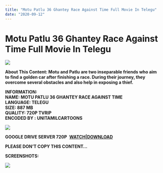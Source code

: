 ```yaml
---
title: "Motu Patlu 36 Ghantey Race Against Time Full Movie In Telegu"
date: "2020-09-12"
---
```


# Motu Patlu 36 Ghantey Race Against Time Full Movie In Telegu

[![](https://1.bp.blogspot.com/-LYQwK47-uZg/XybJWrNULrI/AAAAAAAACNQ/6qHGHRynInISrIFIRPRXIweOzHC8zPzGgCLcBGAsYHQ/w400-h220/Motu{c48f4630022c0d57354920639953d21a0626fbbe35cb91b826b45669a52e752e}2BPatlu{c48f4630022c0d57354920639953d21a0626fbbe35cb91b826b45669a52e752e}2B36{c48f4630022c0d57354920639953d21a0626fbbe35cb91b826b45669a52e752e}2BGhantey{c48f4630022c0d57354920639953d21a0626fbbe35cb91b826b45669a52e752e}2BRace{c48f4630022c0d57354920639953d21a0626fbbe35cb91b826b45669a52e752e}2BAgainst{c48f4630022c0d57354920639953d21a0626fbbe35cb91b826b45669a52e752e}2BTime.jpg)](https://1.bp.blogspot.com/-LYQwK47-uZg/XybJWrNULrI/AAAAAAAACNQ/6qHGHRynInISrIFIRPRXIweOzHC8zPzGgCLcBGAsYHQ/s1138/Motu{c48f4630022c0d57354920639953d21a0626fbbe35cb91b826b45669a52e752e}2BPatlu{c48f4630022c0d57354920639953d21a0626fbbe35cb91b826b45669a52e752e}2B36{c48f4630022c0d57354920639953d21a0626fbbe35cb91b826b45669a52e752e}2BGhantey{c48f4630022c0d57354920639953d21a0626fbbe35cb91b826b45669a52e752e}2BRace{c48f4630022c0d57354920639953d21a0626fbbe35cb91b826b45669a52e752e}2BAgainst{c48f4630022c0d57354920639953d21a0626fbbe35cb91b826b45669a52e752e}2BTime.jpg)

**About This Content: Motu and Patlu are two inseparable friends who aim to find a golden car after finishing a race. During their journey, they overcome several obstacles and also help in exposing a thief.**

**INFORMATION:  
NAME: MOTU PATLU 36 GHANTEY RACE AGAINST TIME  
LANGUAGE: TELEGU  
SIZE: 887 MB  
QUALITY: 720P TVRIP  
ENCODED BY :** **UNITAMILCARTOONS**

[![](https://1.bp.blogspot.com/-GbheMl40-R8/XybFQP0q8wI/AAAAAAAACNA/DPa_JveUoGEBDRsYF2_ZDuUlD7OPQDE0wCLcBGAsYHQ/w400-h222/maxresdefault.jpg)](https://1.bp.blogspot.com/-GbheMl40-R8/XybFQP0q8wI/AAAAAAAACNA/DPa_JveUoGEBDRsYF2_ZDuUlD7OPQDE0wCLcBGAsYHQ/s1279/maxresdefault.jpg)

**GOOGLE DRIVE SERVER 720P**  **[WATCH|DOWNLOAD](https://gplinks.co/jQDH8X)**

**PLEASE DON’T COPY THIS CONTENT…**

****SCREENSHOTS:****

****[![](https://1.bp.blogspot.com/-btpxRLeDLbQ/XybNKH05Z1I/AAAAAAAACNc/2u9VFxyxQZI0oJa2y9DttRZFIfxMiE18gCLcBGAsYHQ/w400-h153/Screenshots.png)](https://1.bp.blogspot.com/-btpxRLeDLbQ/XybNKH05Z1I/AAAAAAAACNc/2u9VFxyxQZI0oJa2y9DttRZFIfxMiE18gCLcBGAsYHQ/s1552/Screenshots.png)****
